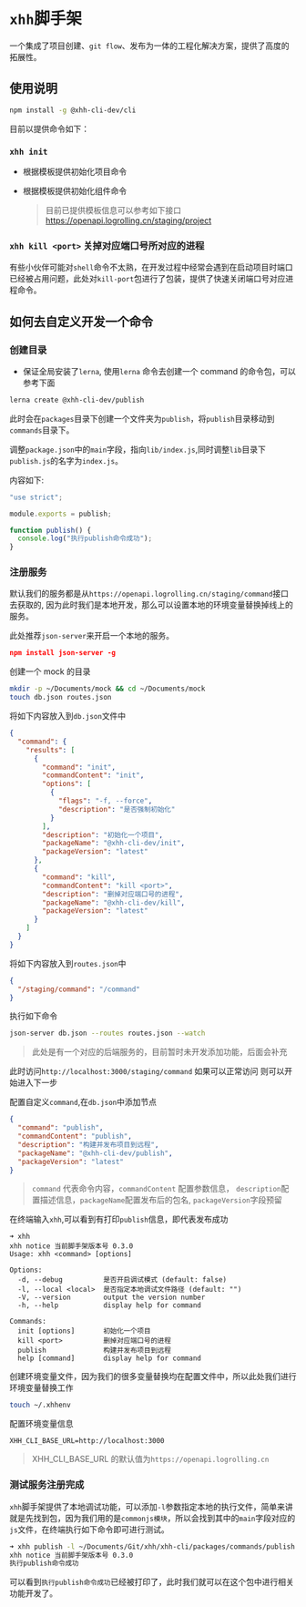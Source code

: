 # `xhh`脚手架

一个集成了项目创建、`git flow`、发布为一体的工程化解决方案，提供了高度的拓展性。



## 使用说明

```bash
npm install -g @xhh-cli-dev/cli
```

目前以提供命令如下：

### `xhh init`

- 根据模板提供初始化项目命令
- 根据模板提供初始化组件命令
  
  > 目前已提供模板信息可以参考如下接口 https://openapi.logrolling.cn/staging/project

### `xhh kill <port>` 关掉对应端口号所对应的进程

有些小伙伴可能对`shell`命令不太熟，在开发过程中经常会遇到在启动项目时端口已经被占用问题，此处对`kill-port`包进行了包装，提供了快速关闭端口号对应进程命令。



## 如何去自定义开发一个命令

### 创建目录

- 保证全局安装了`lerna`, 使用`lerna` 命令去创建一个 command 的命令包，可以参考下面

```bash
lerna create @xhh-cli-dev/publish
```

此时会在`packages`目录下创建一个文件夹为`publish`，将`publish`目录移动到`commands`目录下。

调整`package.json`中的`main`字段，指向`lib/index.js`,同时调整`lib`目录下`publish.js`的名字为`index.js`。

内容如下:

```js
"use strict";

module.exports = publish;

function publish() {
  console.log("执行publish命令成功");
}
```

### 注册服务

默认我们的服务都是从`https://openapi.logrolling.cn/staging/command`接口去获取的, 因为此时我们是本地开发，那么可以设置本地的环境变量替换掉线上的服务。

此处推荐`json-server`来开启一个本地的服务。

```json
npm install json-server -g
```

创建一个 mock 的目录

```bash
mkdir -p ~/Documents/mock && cd ~/Documents/mock
touch db.json routes.json
```

将如下内容放入到`db.json`文件中

```json
{
  "command": {
    "results": [
      {
        "command": "init",
        "commandContent": "init",
        "options": [
          {
            "flags": "-f, --force",
            "description": "是否强制初始化"
          }
        ],
        "description": "初始化一个项目",
        "packageName": "@xhh-cli-dev/init",
        "packageVersion": "latest"
      },
      {
        "command": "kill",
        "commandContent": "kill <port>",
        "description": "删掉对应端口号的进程",
        "packageName": "@xhh-cli-dev/kill",
        "packageVersion": "latest"
      }
    ]
  }
}
```

将如下内容放入到`routes.json`中

```json
{
  "/staging/command": "/command"
}
```

执行如下命令

```bash
json-server db.json --routes routes.json --watch
```

> 此处是有一个对应的后端服务的，目前暂时未开发添加功能，后面会补充



此时访问`http://localhost:3000/staging/command` 如果可以正常访问 则可以开始进入下一步

配置自定义`command`,在`db.json`中添加节点

```json
{
  "command": "publish",
  "commandContent": "publish",
  "description": "构建并发布项目到远程",
  "packageName": "@xhh-cli-dev/publish",
  "packageVersion": "latest"
}
```

> `command` 代表命令内容，`commandContent` 配置参数信息， `description`配置描述信息，`packageName`配置发布后的包名, `packageVersion`字段预留

在终端输入`xhh`,可以看到有打印`publish`信息，即代表发布成功

```
➜ xhh
xhh notice 当前脚手架版本号 0.3.0
Usage: xhh <command> [options]

Options:
  -d, --debug          是否开启调试模式 (default: false)
  -l, --local <local>  是否指定本地调试文件路径 (default: "")
  -V, --version        output the version number
  -h, --help           display help for command

Commands:
  init [options]       初始化一个项目
  kill <port>          删掉对应端口号的进程
  publish              构建并发布项目到远程
  help [command]       display help for command

```

创建环境变量文件，因为我们的很多变量替换均在配置文件中，所以此处我们进行环境变量替换工作

```bash
touch ~/.xhhenv
```

配置环境变量信息

```
XHH_CLI_BASE_URL=http://localhost:3000
```

> XHH_CLI_BASE_URL 的默认值为`https://openapi.logrolling.cn`



### 测试服务注册完成

`xhh`脚手架提供了本地调试功能，可以添加`-l`参数指定本地的执行文件，简单来讲就是先找到包，因为我们用的是`commonjs模块`，所以会找到其中的`main`字段对应的`js`文件，在终端执行如下命令即可进行测试。

```bash
➜ xhh publish -l ~/Documents/Git/xhh/xhh-cli/packages/commands/publish
xhh notice 当前脚手架版本号 0.3.0
执行publish命令成功
```

可以看到`执行publish命令成功`已经被打印了，此时我们就可以在这个包中进行相关功能开发了。
